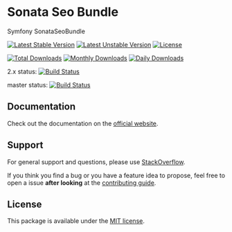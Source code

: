 # Sonata Seo Bundle

Symfony SonataSeoBundle

[![Latest Stable Version](https://poser.pugx.org/sonata-project/seo-bundle/v/stable)](https://packagist.org/packages/sonata-project/seo-bundle)
[![Latest Unstable Version](https://poser.pugx.org/sonata-project/seo-bundle/v/unstable)](https://packagist.org/packages/sonata-project/seo-bundle)
[![License](https://poser.pugx.org/sonata-project/seo-bundle/license)](https://packagist.org/packages/sonata-project/seo-bundle)

[![Total Downloads](https://poser.pugx.org/sonata-project/seo-bundle/downloads)](https://packagist.org/packages/sonata-project/seo-bundle)
[![Monthly Downloads](https://poser.pugx.org/sonata-project/seo-bundle/d/monthly)](https://packagist.org/packages/sonata-project/seo-bundle)
[![Daily Downloads](https://poser.pugx.org/sonata-project/seo-bundle/d/daily)](https://packagist.org/packages/sonata-project/seo-bundle)

2.x status: [![Build Status](https://travis-ci.org/sonata-project/SonataSeoBundle.svg?branch=2.x)](https://travis-ci.org/sonata-project/SonataSeoBundle)

master status: [![Build Status](https://travis-ci.org/sonata-project/SonataSeoBundle.svg?branch=master)](https://travis-ci.org/sonata-project/SonataSeoBundle)

## Documentation

Check out the documentation on the [official website](https://sonata-project.org/bundles/seo).

## Support

For general support and questions, please use [StackOverflow](http://stackoverflow.com/questions/tagged/sonata).

If you think you find a bug or you have a feature idea to propose, feel free to open a issue
**after looking** at the [contributing guide](CONTRIBUTING.md).

## License

This package is available under the [MIT license](LICENSE).

